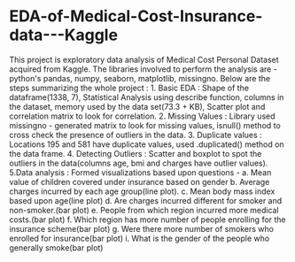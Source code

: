 # EDA-of-Medical-Cost-Insurance-data---Kaggle
This project is exploratory data analysis of Medical Cost Personal Dataset acquired from Kaggle. The libraries involved to perform the analysis are - python's pandas, numpy, seaborn, matplotlib, missingno. Below are the steps summarizing the whole project : 1. Basic EDA : Shape of the dataframe(1338, 7), Statistical Analysis using describe function, columns in the dataset, memory used by the data set(73.3 + KB), Scatter plot and correlation matrix to look for correlation. 2. Missing Values : Library used missingno - generated matrix to look for missing values, isnull() method to cross check the presence of outliers in the data. 3. Duplicate values : Locations 195 and 581 have duplicate values, used .duplicated() method on the data frame. 4. Detecting Outliers : Scatter and boxplot to spot the outliers in the data(columns age, bmi and charges have outlier values). 5.Data analysis : Formed visualizations based upon questions -    a. Mean value of children covered under insurance based on gender    b. Average charges incurred by each age group(line plot).    c. Mean body mass index based upon age(line plot)    d. Are charges incurred different for smoker and non-smoker.(bar plot)    e. People from which region incurred more medical costs.(bar plot)    f.  Which region has more number of people enrolling for the insurance scheme(bar plot)    g. Were there more number of smokers who enrolled for insurance(bar plot)    i. What is the gender of the people who generally smoke(bar plot)    
